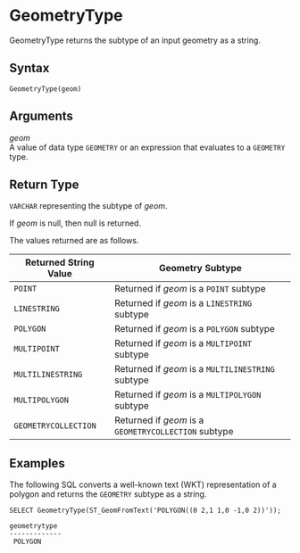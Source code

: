 # GeometryType<a name="GeometryType-function"></a>

GeometryType returns the subtype of an input geometry as a string\. 

## Syntax<a name="GeometryType-function-syntax"></a>

```
GeometryType(geom)
```

## Arguments<a name="GeometryType-function-arguments"></a>

 *geom*   
A value of data type `GEOMETRY` or an expression that evaluates to a `GEOMETRY` type\.

## Return Type<a name="GeometryType-function-return"></a>

`VARCHAR` representing the subtype of *geom*\. 

If *geom* is null, then null is returned\. 

The values returned are as follows\.


| Returned String Value | Geometry Subtype | 
| --- | --- | 
| `POINT` | Returned if *geom* is a `POINT` subtype  | 
| `LINESTRING` | Returned if *geom* is a `LINESTRING` subtype  | 
| `POLYGON` | Returned if *geom* is a `POLYGON` subtype  | 
| `MULTIPOINT` | Returned if *geom* is a `MULTIPOINT` subtype  | 
| `MULTILINESTRING` | Returned if *geom* is a `MULTILINESTRING` subtype  | 
| `MULTIPOLYGON` | Returned if *geom* is a `MULTIPOLYGON` subtype  | 
| `GEOMETRYCOLLECTION` | Returned if *geom* is a `GEOMETRYCOLLECTION` subtype  | 

## Examples<a name="GeometryType-function-examples"></a>

The following SQL converts a well\-known text \(WKT\) representation of a polygon and returns the `GEOMETRY` subtype as a string\.

```
SELECT GeometryType(ST_GeomFromText('POLYGON((0 2,1 1,0 -1,0 2))'));
```

```
geometrytype
-------------
 POLYGON
```